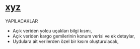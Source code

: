 # [xyz](https://erdemgns.github.io/xyz/)


YAPILACAKLAR

- Açık veriden yolcu uçakları bilgi kısmı, 
- Açık veriden kargo gemilerinin konum verisi ve ek detaylar,
- Uydulara ait verilerden özel bir kısım oluşturulacak,

